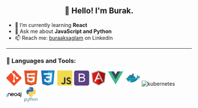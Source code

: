 <h2 align="center">👋 Hello! I'm Burak.</h2>


- 🌱 I’m currently learning **React**
- 💬 Ask me about **JavaScript and Python**
- 📫 Reach me: [buraaksaglam](https://www.linkedin.com/in/buraaksaglam/) on Linkedin

-------

### 🔨 Languages and Tools:

<p align="left">
 
<img src="https://raw.githubusercontent.com/devicons/devicon/master/icons/git/git-original.svg" alt="git" width="42" height="42" /> 
<img src="https://raw.githubusercontent.com/devicons/devicon/master/icons/html5/html5-original.svg" alt="html5" width="42" height="42" />
<img src="https://raw.githubusercontent.com/devicons/devicon/master/icons/css3/css3-original.svg" alt="css3" width="42" height="42" />
<img src="https://raw.githubusercontent.com/devicons/devicon/master/icons/javascript/javascript-original.svg" alt="javascript" width="42" height="42" />
<img src="https://raw.githubusercontent.com/devicons/devicon/master/icons/bootstrap/bootstrap-plain.svg" alt="bootstrap" width="42" height="42" />
<img src="https://raw.githubusercontent.com/devicons/devicon/master/icons/angularjs/angularjs-original.svg" alt="angular" width="42" height="42" />
<img src="https://raw.githubusercontent.com/devicons/devicon/master/icons/vuejs/vuejs-original.svg" alt="vue" width="42" height="42" />
<img src="https://raw.githubusercontent.com/devicons/devicon/master/icons/docker/docker-original.svg" alt="docker" width="42" height="42" />
<img src="https://www.vectorlogo.zone/logos/kubernetes/kubernetes-icon.svg" alt="kubernetes" width="42" height="42" />
<img src="https://raw.githubusercontent.com/devicons/devicon/master/icons/neo4j/neo4j-original-wordmark.svg" alt="neo4j" width="42" height="42" />
<img src="https://raw.githubusercontent.com/devicons/devicon/master/icons/python/python-original-wordmark.svg" alt="python" width="42" height="42" />

</p>
